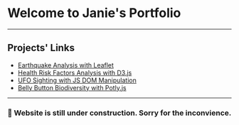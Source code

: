 # Welcome to Janie's Portfolio
-----
## Projects' Links
* [Earthquake Analysis with Leaflet](https://janie228.github.io/Earthquake_Leaflet/)
* [Health Risk Factors Analysis with D3.js](https://janie228.github.io/Journalism/)
* [UFO Sighting with JS DOM Manipulation](https://janie228.github.io/UFO_Sighting/)
* [Belly Button Biodiversity with Potly.js](https://jl-biodiversity.herokuapp.com/)

-----
### 🚧 Website is still under construction. Sorry for the inconvience.  
